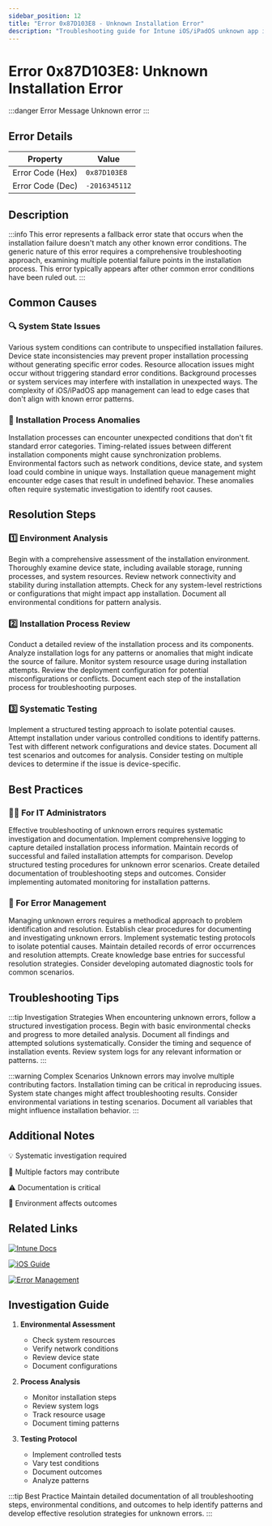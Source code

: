 ```yaml
---
sidebar_position: 12
title: "Error 0x87D103E8 - Unknown Installation Error"
description: "Troubleshooting guide for Intune iOS/iPadOS unknown app installation error 0x87D103E8"
---
```


# Error 0x87D103E8: Unknown Installation Error

:::danger Error Message
Unknown error
:::

## Error Details

<div class="error-details">

| Property | Value |
|----------|-------|
| Error Code (Hex) | `0x87D103E8` |
| Error Code (Dec) | `-2016345112` |

</div>

## Description

:::info
This error represents a fallback error state that occurs when the installation failure doesn't match any other known error conditions. The generic nature of this error requires a comprehensive troubleshooting approach, examining multiple potential failure points in the installation process. This error typically appears after other common error conditions have been ruled out.
:::

## Common Causes

<div class="card-container">
<div class="cause-card">

### 🔍 System State Issues
Various system conditions can contribute to unspecified installation failures. Device state inconsistencies may prevent proper installation processing without generating specific error codes. Resource allocation issues might occur without triggering standard error conditions. Background processes or system services may interfere with installation in unexpected ways. The complexity of iOS/iPadOS app management can lead to edge cases that don't align with known error patterns.

</div>
<div class="cause-card">

### 📱 Installation Process Anomalies
Installation processes can encounter unexpected conditions that don't fit standard error categories. Timing-related issues between different installation components might cause synchronization problems. Environmental factors such as network conditions, device state, and system load could combine in unique ways. Installation queue management might encounter edge cases that result in undefined behavior. These anomalies often require systematic investigation to identify root causes.

</div>
</div>

## Resolution Steps

<div class="steps-container">

### 1️⃣ Environment Analysis
Begin with a comprehensive assessment of the installation environment. Thoroughly examine device state, including available storage, running processes, and system resources. Review network connectivity and stability during installation attempts. Check for any system-level restrictions or configurations that might impact app installation. Document all environmental conditions for pattern analysis.

### 2️⃣ Installation Process Review
Conduct a detailed review of the installation process and its components. Analyze installation logs for any patterns or anomalies that might indicate the source of failure. Monitor system resource usage during installation attempts. Review the deployment configuration for potential misconfigurations or conflicts. Document each step of the installation process for troubleshooting purposes.

### 3️⃣ Systematic Testing
Implement a structured testing approach to isolate potential causes. Attempt installation under various controlled conditions to identify patterns. Test with different network configurations and device states. Document all test scenarios and outcomes for analysis. Consider testing on multiple devices to determine if the issue is device-specific.

</div>

## Best Practices

<div class="card-container">
<div class="practice-card">

### 👨‍💻 For IT Administrators
Effective troubleshooting of unknown errors requires systematic investigation and documentation. Implement comprehensive logging to capture detailed installation process information. Maintain records of successful and failed installation attempts for comparison. Develop structured testing procedures for unknown error scenarios. Create detailed documentation of troubleshooting steps and outcomes. Consider implementing automated monitoring for installation patterns.

</div>
<div class="practice-card">

### 🔄 For Error Management
Managing unknown errors requires a methodical approach to problem identification and resolution. Establish clear procedures for documenting and investigating unknown errors. Implement systematic testing protocols to isolate potential causes. Maintain detailed records of error occurrences and resolution attempts. Create knowledge base entries for successful resolution strategies. Consider developing automated diagnostic tools for common scenarios.

</div>
</div>

## Troubleshooting Tips

:::tip Investigation Strategies
When encountering unknown errors, follow a structured investigation process. Begin with basic environmental checks and progress to more detailed analysis. Document all findings and attempted solutions systematically. Consider the timing and sequence of installation events. Review system logs for any relevant information or patterns.
:::

:::warning Complex Scenarios
Unknown errors may involve multiple contributing factors. Installation timing can be critical in reproducing issues. System state changes might affect troubleshooting results. Consider environmental variations in testing scenarios. Document all variables that might influence installation behavior.
:::

## Additional Notes

<div class="notes-container">

💡 Systematic investigation required

🔄 Multiple factors may contribute

⚠️ Documentation is critical

📱 Environment affects outcomes

</div>

## Related Links

<div class="links-container">

[![Intune Docs](https://img.shields.io/badge/Intune-Troubleshooting-0078D4?style=for-the-badge&logo=microsoft)](https://docs.microsoft.com/en-us/mem/intune/apps/troubleshoot-app-install)

[![iOS Guide](https://img.shields.io/badge/Apple-Installation_Guide-black?style=for-the-badge&logo=apple)](https://support.apple.com/guide/mdm/welcome/web)

[![Error Management](https://img.shields.io/badge/Intune-Error_Resolution-blue?style=for-the-badge&logo=microsoft)](https://docs.microsoft.com/en-us/mem/intune/fundamentals/help-desk-operators)

</div>

## Investigation Guide

1. **Environmental Assessment**
   - Check system resources
   - Verify network conditions
   - Review device state
   - Document configurations

2. **Process Analysis**
   - Monitor installation steps
   - Review system logs
   - Track resource usage
   - Document timing patterns

3. **Testing Protocol**
   - Implement controlled tests
   - Vary test conditions
   - Document outcomes
   - Analyze patterns

:::tip Best Practice
Maintain detailed documentation of all troubleshooting steps, environmental conditions, and outcomes to help identify patterns and develop effective resolution strategies for unknown errors.
::: 